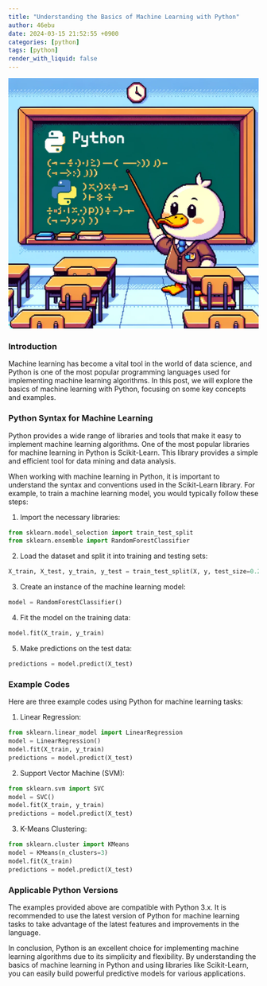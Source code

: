 ```yaml
---
title: "Understanding the Basics of Machine Learning with Python"
author: 46ebu
date: 2024-03-15 21:52:55 +0900
categories: [python]
tags: [python]
render_with_liquid: false
---
```


![Intro](/assets/img/post/python.png)
### Introduction
Machine learning has become a vital tool in the world of data science, and Python is one of the most popular programming languages used for implementing machine learning algorithms. In this post, we will explore the basics of machine learning with Python, focusing on some key concepts and examples.

### Python Syntax for Machine Learning
Python provides a wide range of libraries and tools that make it easy to implement machine learning algorithms. One of the most popular libraries for machine learning in Python is Scikit-Learn. This library provides a simple and efficient tool for data mining and data analysis.

When working with machine learning in Python, it is important to understand the syntax and conventions used in the Scikit-Learn library. For example, to train a machine learning model, you would typically follow these steps:
1. Import the necessary libraries: 
```python
from sklearn.model_selection import train_test_split
from sklearn.ensemble import RandomForestClassifier
```
2. Load the dataset and split it into training and testing sets:
```python
X_train, X_test, y_train, y_test = train_test_split(X, y, test_size=0.2, random_state=42)
```
3. Create an instance of the machine learning model:
```python
model = RandomForestClassifier()
```
4. Fit the model on the training data:
```python
model.fit(X_train, y_train)
```
5. Make predictions on the test data:
```python
predictions = model.predict(X_test)
```

### Example Codes
Here are three example codes using Python for machine learning tasks:
1. Linear Regression:
```python
from sklearn.linear_model import LinearRegression
model = LinearRegression()
model.fit(X_train, y_train)
predictions = model.predict(X_test)
```

2. Support Vector Machine (SVM):
```python
from sklearn.svm import SVC
model = SVC()
model.fit(X_train, y_train)
predictions = model.predict(X_test)
```

3. K-Means Clustering:
```python
from sklearn.cluster import KMeans
model = KMeans(n_clusters=3)
model.fit(X_train)
predictions = model.predict(X_test)
```

### Applicable Python Versions
The examples provided above are compatible with Python 3.x. It is recommended to use the latest version of Python for machine learning tasks to take advantage of the latest features and improvements in the language.

In conclusion, Python is an excellent choice for implementing machine learning algorithms due to its simplicity and flexibility. By understanding the basics of machine learning in Python and using libraries like Scikit-Learn, you can easily build powerful predictive models for various applications.